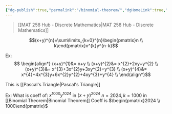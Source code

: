 ```yaml
---
{"dg-publish":true,"permalink":"/binomial-theorem/","dgHomeLink":true,"dgPassFrontmatter":false,"dgShowLocalGraph":true}
---
```


> [[MAT 258 Hub - Discrete Mathematics|MAT 258 Hub - Discrete Mathematics]]

$$(x+y)^{n}=\sum\limits_{k=0}^{n}\begin{pmatrix}n \\ k\end{pmatrix}x^{k}y^{n-k}$$

Ex:
$$
\begin{align*}
(x+y)^{1}&= x+y \\
(x+y)^{2}&= x^{2}+2xy+y^{2} \\
(x+y)^{3}&= x^{3}+3x^{2}y+3xy^{2}+y^{3} \\
(x+y)^{4}&= x^{4}+4x^{3}y+6x^{2}y^{2}+4xy^{3}+y^{4} \\
\end{align*}$$

This is [[Pascal's Triangle|Pascal's Triangle]]

Ex:
What is coeff of:
$x^{1000}y^{1024}$ in $(x+y)^{2024}$
$n=2024, k=1000$ in [[Binomial Theorem|Binomial Theorem]]
Coeff is $\begin{pmatrix}2024 \\ 1000\end{pmatrix}$
